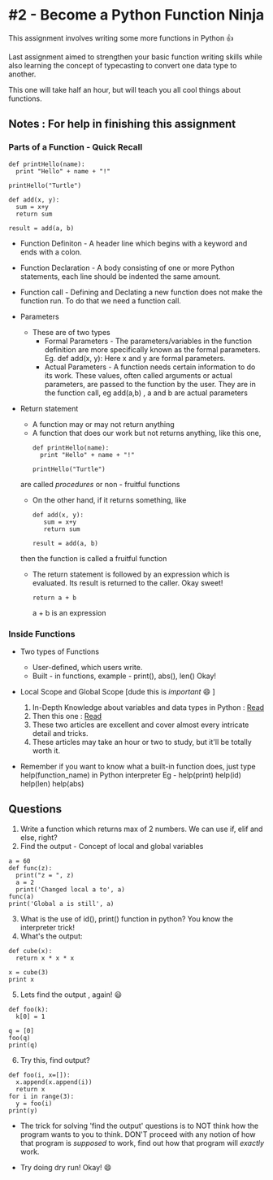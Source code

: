 # #2 - Become a Python Function Ninja 

This assignment involves writing some more functions in Python :+1:  

Last assignment aimed to strengthen your basic function writing skills while also learning the concept of typecasting to convert one data type to another. 

This one will take half an hour, but will teach you all cool things about functions. 

## Notes :  For help in finishing this assignment

### Parts of a Function - Quick Recall
```
def printHello(name):
  print "Hello" + name + "!"
  
printHello("Turtle")
```

```
def add(x, y):
  sum = x+y
  return sum
  
result = add(a, b)
```

- Function Definiton - A header line which begins with a keyword and ends with a colon. 
- Function Declaration - A body consisting of one or more Python statements, each line should be indented the same amount.
- Function call - Defining and Declating a new function does not make the function run. To do that we need a function call. 
- Parameters 
  - These are of two types
    - Formal Parameters - The parameters/variables in the function definition are more specifically known as the formal parameters.
      Eg. def add(x, y):  Here x and y are formal parameters.
    - Actual Parameters - A function needs certain information to do its work. These values, often called arguments or actual parameters, are passed to the function by the user. They are in the function call, eg add(a,b) , a and b are actual parameters
- Return statement 
  -  A function may or may not return anything
  -  A function that does our work but not returns anything, like this one,
      ```
      def printHello(name):
        print "Hello" + name + "!"
  
      printHello("Turtle")
      ```
    are called *procedures* or non - fruitful functions
  -  On the other hand, if it returns something, like
      ```
      def add(x, y):
         sum = x+y
         return sum
  
      result = add(a, b)
      ```
    then the function is called a fruitful function
    
  - The return statement is followed by an expression which is evaluated. Its result is returned to the caller.  Okay sweet! 
    ```
    return a + b 
    ```
    a + b is an expression

### Inside Functions

- Two types of Functions 
  - User-defined, which users write.
  - Built - in functions, example - print(), abs(), len() Okay!
  
- Local Scope and Global Scope [dude this is *important* :smile: ]
  1.  In-Depth Knowledge about variables and data types in Python : [Read](http://www.python-course.eu/python3_variables.php)
  2.  Then this one : [Read](http://www.python-course.eu/python3_global_vs_local_variables.php)
  3.  These two articles are excellent and cover almost every intricate detail and tricks. 
  4.  These articles may take an hour or two to study, but it'll be totally worth it. 
- Remember if you want to know what a built-in function does, just type help(function_name) in Python interpreter
  Eg - help(print)
    help(id)
    help(len)
    help(abs)
    

## Questions

1.  Write a function which returns max of 2 numbers. We can use if, elif and else, right?
2.  Find the output - Concept of local and global variables
  ```
  a = 60
  def func(z):
    print("z = ", z)
    a = 2
    print('Changed local a to', a)
  func(a)
  print('Global a is still', a)
  ```

3.  What  is the use of id(), print() function in python? You know the interpreter trick!
4.  What's the output: 

  ```
  def cube(x):
    return x * x * x   
 
  x = cube(3)    
  print x
  ```
5.  Lets find the output , again! :smiley:
  ```
  def foo(k):
    k[0] = 1
  
  q = [0] 
  foo(q)
  print(q)
  ```
6.  Try this, find output?
  ```
  def foo(i, x=[]):
    x.append(x.append(i))
    return x
  for i in range(3):
    y = foo(i)
  print(y)
  ```

- The trick for solving 'find the output' questions is to NOT think how the program wants to you to think.  DON'T proceed with any notion of how that program is *supposed* to work, find out how that program will *exactly* work. 

- Try doing dry run! Okay! :smile:
